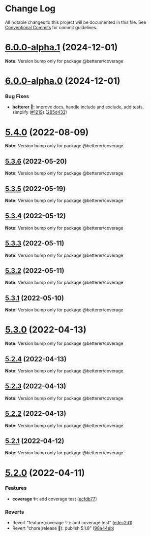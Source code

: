 # Change Log

All notable changes to this project will be documented in this file.
See [Conventional Commits](https://conventionalcommits.org) for commit guidelines.

# [6.0.0-alpha.1](https://github.com/phenomnomnominal/betterer/compare/v6.0.0-alpha.0...v6.0.0-alpha.1) (2024-12-01)

**Note:** Version bump only for package @betterer/coverage





# [6.0.0-alpha.0](https://github.com/phenomnomnominal/betterer/compare/v5.4.0...v6.0.0-alpha.0) (2024-12-01)


### Bug Fixes

* **betterer 🐛:** improve docs, handle include and exclude, add tests, simplify ([#1219](https://github.com/phenomnomnominal/betterer/issues/1219)) ([285d432](https://github.com/phenomnomnominal/betterer/commit/285d4323896ac00dbf5cf44f94cba961d0605f37))





# [5.4.0](https://github.com/phenomnomnominal/betterer/compare/v5.3.6...v5.4.0) (2022-08-09)

**Note:** Version bump only for package @betterer/coverage





## [5.3.6](https://github.com/phenomnomnominal/betterer/compare/v5.3.5...v5.3.6) (2022-05-20)

**Note:** Version bump only for package @betterer/coverage





## [5.3.5](https://github.com/phenomnomnominal/betterer/compare/v5.3.4...v5.3.5) (2022-05-19)

**Note:** Version bump only for package @betterer/coverage





## [5.3.4](https://github.com/phenomnomnominal/betterer/compare/v5.3.3...v5.3.4) (2022-05-12)

**Note:** Version bump only for package @betterer/coverage





## [5.3.3](https://github.com/phenomnomnominal/betterer/compare/v5.3.2...v5.3.3) (2022-05-11)

**Note:** Version bump only for package @betterer/coverage





## [5.3.2](https://github.com/phenomnomnominal/betterer/compare/v5.3.1...v5.3.2) (2022-05-11)

**Note:** Version bump only for package @betterer/coverage





## [5.3.1](https://github.com/phenomnomnominal/betterer/compare/v5.3.0...v5.3.1) (2022-05-10)

**Note:** Version bump only for package @betterer/coverage





# [5.3.0](https://github.com/phenomnomnominal/betterer/compare/v5.2.4...v5.3.0) (2022-04-13)

**Note:** Version bump only for package @betterer/coverage





## [5.2.4](https://github.com/phenomnomnominal/betterer/compare/v5.2.3...v5.2.4) (2022-04-13)

**Note:** Version bump only for package @betterer/coverage





## [5.2.3](https://github.com/phenomnomnominal/betterer/compare/v5.2.2...v5.2.3) (2022-04-13)

**Note:** Version bump only for package @betterer/coverage





## [5.2.2](https://github.com/phenomnomnominal/betterer/compare/v5.2.1...v5.2.2) (2022-04-13)

**Note:** Version bump only for package @betterer/coverage





## [5.2.1](https://github.com/phenomnomnominal/betterer/compare/v5.2.0...v5.2.1) (2022-04-12)

**Note:** Version bump only for package @betterer/coverage





# [5.2.0](https://github.com/phenomnomnominal/betterer/compare/v5.1.8...v5.2.0) (2022-04-11)


### Features

* **coverage ✨:** add coverage test ([ecfdb77](https://github.com/phenomnomnominal/betterer/commit/ecfdb777b01eb6a0ddb1e53193af113d0616dd9a))


### Reverts

* Revert "feature(coverage ✨): add coverage test" ([edec2d1](https://github.com/phenomnomnominal/betterer/commit/edec2d1423ce5f4f986ca8f9e52a17e7ed9ce229))
* Revert "chore(release 🔖): publish 5.1.8" ([98a44eb](https://github.com/phenomnomnominal/betterer/commit/98a44ebf5cbf47cd2717e093c1da3714b26afb0b))
